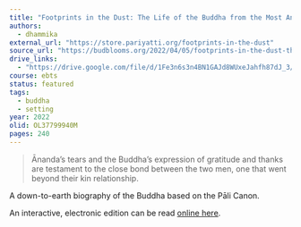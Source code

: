 ```yaml
---
title: "Footprints in the Dust: The Life of the Buddha from the Most Ancient Sources"
authors:
  - dhammika
external_url: "https://store.pariyatti.org/footprints-in-the-dust"
source_url: "https://budblooms.org/2022/04/05/footprints-in-the-dust-the-life-of-the-buddha-from-the-most-ancient-sources/"
drive_links:
  - "https://drive.google.com/file/d/1Fe3n6s3n4BN1GAJd8WUxeJahfh87dJ_3/view?usp=drivesdk"
course: ebts
status: featured
tags:
  - buddha
  - setting
year: 2022
olid: OL37799940M
pages: 240
---
```


> Ānanda’s tears and the Buddha’s expression of gratitude and thanks are testament to the close bond between the two men, one that went beyond their kin relationship.

A down-to-earth biography of the Buddha based on the Pāli Canon.

An interactive, electronic edition can be read [online here](https://wiswo.org/books/footprints/).
